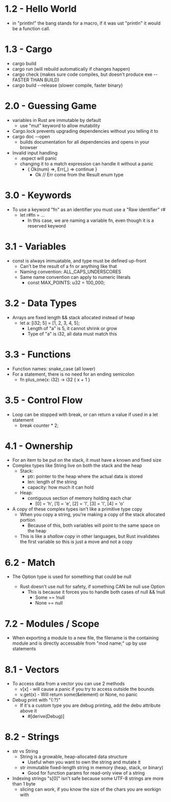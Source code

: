 # 1.2 - Hello World
* in "println!" the bang stands for a macro, if it was ust "println" it would be a function call.

# 1.3 - Cargo
* cargo build
* cargo run (will rebuild automatically if changes happen)
* cargo check (makes sure code compiles, but doesn't produce exe -- FASTER THAN BUILD)
* cargo build --release (slower compile, faster binary)

# 2.0 - Guessing Game
* variables in Rust are immutable by default
    * use "mut" keyword to allow mutability
* Cargo.lock prevents upgrading dependencies without you telling it to
* cargo doc --open
    * builds documentation for all dependencies and opens in your browser
* Invalid input handling
    * .expect will panic
    * changing it to a match expression can handle it without a panic
        * { Ok(num) =>, Err(_) => continue }
            * Ok // Err come from the Result enum type

# 3.0 - Keywords
* To use a keyword "fn" as an identifier you must use a "Raw identifier" r#
    * let r#fn = ...
        * In this case, we are naming a variable fn, even though it is a reserved keyword

# 3.1 - Variables
* const is always immuatable, and type must be defined up-front
    * Can't be the result of a fn or anything like that
    * Naming convention: ALL_CAPS_UNDERSCORES
    * Same name convention can apply to numeric literals
        * const MAX_POINTS: u32 = 100_000;

# 3.2 - Data Types
* Arrays are fixed length && stack allocated instead of heap
    * let a: [i32; 5] = [1, 2, 3, 4, 5];
        * Length of "a" is 5, it cannot shrink or grow
        * Type of "a" is i32, all data must match this

# 3.3 - Functions
* Function names: snake_case (all lower)
* For a statement, there is no need for an ending semicolon
    * fn plus_one(x: i32) -> i32 { x + 1 }

# 3.5 - Control Flow
* Loop can be stopped with break, or can return a value if used in a let statement
    * break counter * 2;

# 4.1 - Ownership
* For an item to be put on the stack, it must have a known and fixed size
* Complex types like String live on both the stack and the heap
    * Stack:
        * ptr: pointer to the heap where the actual data is stored
        * len: length of the string
        * capacity: how much it can hold
    * Heap:
        * contiguous section of memory holding each char
            * [0] = 'h', [1] = 'e', [2] = 'l', [3] = 'l', [4] = 'o'
* A copy of these complex types isn't like a primitive type copy
    * When you copy a string, you're making a copy of the stack allocated portion
        * Because of this, both variables will point to the same space on the heap
    * This is like a *shallow copy* in other languages, but Rust invalidates the first variable so this is just a move and not a copy
# 6.2 - Match
* The Option<T> type is used for something that could be null
    * Rust doesn't use null for safety, if something CAN be null use Option
        * This is because it forces you to handle both cases of null && !null
            * Some == !null
            * None == null

# 7.2 - Modules / Scope
* When exporting a module to a new file, the filename is the containing module and is directly accessable from "mod name;" up by use statements

# 8.1 - Vectors
* To access data from a vector you can use 2 methods
    * v[x] - will cause a panic if you try to access outside the bounds
    * v.get(x) - Will return some(&element) or None, no panic
* Debug print with "{:?}"
    * If it's a custom type you are debug printing, add the debu attribute above it
        * #[derive(Debug)]

# 8.2 - Strings
* str vs String
    * String is a growable, heap-allocated data structure
        * Useful when you want to own the string and mutate it
    * str immutable fixed-length string in memory (heap, stack, or binary)
        * Good for function params for read-only view of a string
* Indexing strings "s[0]" isn't safe because some UTF-8 strings are more than 1 byte
    * slicing can work, if you know the size of the chars you are workign with